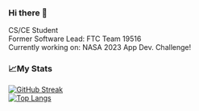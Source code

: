 ### Hi there 👋

CS/CE Student <br>
Former Software Lead: FTC Team 19516 <br>
Currently working on: NASA 2023 App Dev. Challenge! <br>

### 📈My Stats

[![GitHub Streak](http://github-readme-streak-stats.herokuapp.com?user=abhi-arya1&theme=dark&background=000000)](https://git.io/streak-stats)<br>
[![Top Langs](https://github-readme-stats.vercel.app/api/top-langs/?username=abhi-arya1&layout=compact&theme=vision-friendly-dark)](https://github.com/anuraghazra/github-readme-stats)

<!--
**abhi-arya1/abhi-arya1** is a ✨ _special_ ✨ repository because its `README.md` (this file) appears on your GitHub profile.

Here are some ideas to get you started:

- 🔭 I’m currently working on ...
- 🌱 I’m currently learning ...
- 👯 I’m looking to collaborate on ...
- 🤔 I’m looking for help with ...
- 💬 Ask me about ...
- 📫 How to reach me: ...
- 😄 Pronouns: ...
- ⚡ Fun fact: ...
-->
